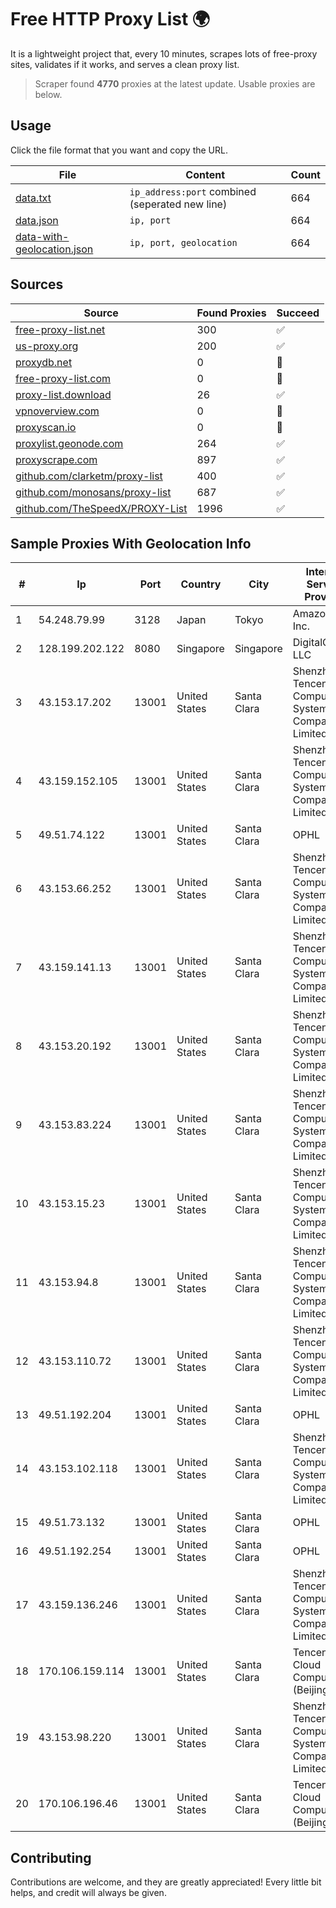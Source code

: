 
# Free HTTP Proxy List 🌍

It is a lightweight project that, every 10 minutes, scrapes lots of free-proxy sites, validates if it works, and serves a clean proxy list.


> Scraper found **4770** proxies at the latest update. Usable proxies are below.

## Usage

Click the file format that you want and copy the URL.


|File|Content|Count|
|----|-------|-----|
|[data.txt](https://raw.githubusercontent.com/themiralay/Proxy-List-World/master/data.txt)|`ip_address:port` combined (seperated new line)|664|
|[data.json](https://raw.githubusercontent.com/themiralay/Proxy-List-World/master/data.json)|`ip, port`|664|
|[data-with-geolocation.json](https://raw.githubusercontent.com/themiralay/Proxy-List-World/master/data-with-geolocation.json)|`ip, port, geolocation`|664|

## Sources

|Source|Found Proxies|Succeed|
|------|-------------|-------|
|[free-proxy-list.net](https://free-proxy-list.net)|300|✅|
|[us-proxy.org](https://www.us-proxy.org)|200|✅|
|[proxydb.net](http://proxydb.net)|0|🚫|
|[free-proxy-list.com](https://free-proxy-list.com/?page=&port=&type%5B%5D=http&type%5B%5D=https&up_time=0&search=Search)|0|🚫|
|[proxy-list.download](https://www.proxy-list.download/HTTP)|26|✅|
|[vpnoverview.com](https://vpnoverview.com/privacy/anonymous-browsing/free-proxy-servers)|0|🚫|
|[proxyscan.io](https://www.proxyscan.io)|0|🚫|
|[proxylist.geonode.com](https://proxylist.geonode.com/api/proxy-list?limit=300&page=1&sort_by=lastChecked&sort_type=desc&protocols=http,https)|264|✅|
|[proxyscrape.com](https://api.proxyscrape.com/v2/?request=displayproxies&protocol=http&timeout=10000&country=all&ssl=all&anonymity=all)|897|✅|
|[github.com/clarketm/proxy-list](https://raw.githubusercontent.com/clarketm/proxy-list/master/proxy-list-raw.txt)|400|✅|
|[github.com/monosans/proxy-list](https://raw.githubusercontent.com/monosans/proxy-list/main/proxies/http.txt)|687|✅|
|[github.com/TheSpeedX/PROXY-List](https://raw.githubusercontent.com/TheSpeedX/PROXY-List/master/http.txt)|1996|✅|


## Sample Proxies With Geolocation Info

|#|Ip|Port|Country|City|Internet Service Provider|
|-|--|----|-------|----|-------------------------|
|1|54.248.79.99|3128|Japan|Tokyo|Amazon.com, Inc.|
|2|128.199.202.122|8080|Singapore|Singapore|DigitalOcean, LLC|
|3|43.153.17.202|13001|United States|Santa Clara|Shenzhen Tencent Computer Systems Company Limited|
|4|43.159.152.105|13001|United States|Santa Clara|Shenzhen Tencent Computer Systems Company Limited|
|5|49.51.74.122|13001|United States|Santa Clara|OPHL|
|6|43.153.66.252|13001|United States|Santa Clara|Shenzhen Tencent Computer Systems Company Limited|
|7|43.159.141.13|13001|United States|Santa Clara|Shenzhen Tencent Computer Systems Company Limited|
|8|43.153.20.192|13001|United States|Santa Clara|Shenzhen Tencent Computer Systems Company Limited|
|9|43.153.83.224|13001|United States|Santa Clara|Shenzhen Tencent Computer Systems Company Limited|
|10|43.153.15.23|13001|United States|Santa Clara|Shenzhen Tencent Computer Systems Company Limited|
|11|43.153.94.8|13001|United States|Santa Clara|Shenzhen Tencent Computer Systems Company Limited|
|12|43.153.110.72|13001|United States|Santa Clara|Shenzhen Tencent Computer Systems Company Limited|
|13|49.51.192.204|13001|United States|Santa Clara|OPHL|
|14|43.153.102.118|13001|United States|Santa Clara|Shenzhen Tencent Computer Systems Company Limited|
|15|49.51.73.132|13001|United States|Santa Clara|OPHL|
|16|49.51.192.254|13001|United States|Santa Clara|OPHL|
|17|43.159.136.246|13001|United States|Santa Clara|Shenzhen Tencent Computer Systems Company Limited|
|18|170.106.159.114|13001|United States|Santa Clara|Tencent Cloud Computing (Beijing) Co|
|19|43.153.98.220|13001|United States|Santa Clara|Shenzhen Tencent Computer Systems Company Limited|
|20|170.106.196.46|13001|United States|Santa Clara|Tencent Cloud Computing (Beijing) Co|



## Contributing

Contributions are welcome, and they are greatly appreciated! Every
little bit helps, and credit will always be given.

